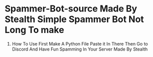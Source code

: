 # Spammer-Bot-source Made By Stealth Simple Spammer Bot Not Long To make
1. How To Use First Make A Python File Paste it In There Then Go to Discord And Have Fun
Spamming In Your Server Made By Stealth 
